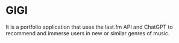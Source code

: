 # GIGI
It is a portfolio application that uses the last.fm API and ChatGPT to recommend and immerse users in new or similar genres of music.
